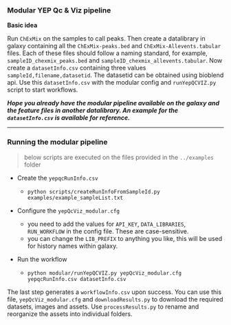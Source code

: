 ### Modular YEP Qc & Viz pipeline

**Basic idea**

Run `ChExMix` on the samples to call peaks. Then create a datalibrary in galaxy containing all the `ChExMix-peaks.bed` and `ChExMix-Allevents.tabular` files. Each of these files should follow a naming standard, for example, `sampleID_chexmix_peaks.bed` and `sampleID_chexmix_allevents.tabular`. Now create a `datasetInfo.csv` containing three values `sampleId,filename,datasetid`. The datasetid can be obtained using bioblend api. Use this `datasetInfo.csv` with the modular config and `runYepQCVIZ.py` script to start workflows.

**_Hope you already have the modular pipeline available on the galaxy and the feature files in another datalibrary. An example for the `datasetInfo.csv` is available for reference._**

---
### Running the modular pipeline

> below scripts are executed on the files provided in the `../examples` folder

- Create the `yepqcRunInfo.csv`
    - `python scripts/createRunInfoFromSampleId.py examples/example_sampleList.txt`

- Configure the `yepQcViz_modular.cfg`
    - you need to add the values for `API_KEY`, `DATA_LIBRARIES`, `RUN_WORKFLOW` in the config file. These are case-sensitive.
    - you can change the `LIB_PREFIX` to anything you like, this will be used for history names within galaxy.

- Run the workflow
    - `python modular/runYepQCVIZ.py yepQcViz_modular.cfg yepqcRunInfo.csv datasetInfo.csv`

The last step generates a `workflowInfo.csv` upon success. You can use this file, `yepQcViz_modular.cfg` and `downloadResults.py` to download the required datasets, images and assets. Use `processResults.py` to rename and reorganize the assets into individual folders.
